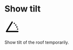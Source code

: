 # Show tilt
<img src="images/show-tilt.svg" width="50" height="50"> 

Show tilt of the roof temporarily.